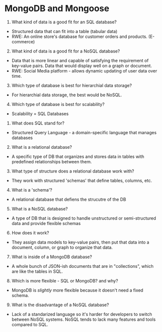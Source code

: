 # MongoDB and Mongoose

1. What kind of data is a good fit for an SQL database?

* Structured data that can fit into a table (tabular data)
* RWE: An online store's database for customer orders and products. (E-commerce)

2. What kind of data is a good fit for a NoSQL database?

* Data that is more linear and capable of satisfying the requirement of key-value pairs. Data that would display well on a graph or document.
* RWE: Social Media platform - allows dynamic updating of user data over time.

3. Which type of database is best for hierarchial data storage?

* For hierarchial data storage, the best would be NoSQL.

4. Which type of database is best for scalability?

* Scalability = SQL Databases

1. What does SQL stand for?

* Structured Query Language - a domain-specific language that manages databases

2. What is a relational database?

* A specific type of DB that organizes and stores data in tables with predefined relationships between them.

3. What type of structure does a relational database work with?

* They work with structured 'schemas' that define tables, columns, etc.

4. What is a 'schema'?

* A relational database that defiens the strucutre of the DB

5. What is a NoSQL database?

* A type of DB that is designed to handle unstructured or semi-structured data and provide flexible schemas

6. How does it work?

* They assign data models to key-value pairs, then put that data into a document, column, or graph to organize that data.

7. What is inside of a MongoDB database?

* A whole bunch of JSON-ish documents that are in "collections", which are like the tables in SQL.

8. Which is more flexible - SQL or MongoDB? and why?

* MongoDB is *slightly* more flexible because it doesn't need a fixed schema.

9. What is the disadvantage of a NoSQL database?

* Lack of a standarized language so it's harder for developers to switch between NoSQL systems. NoSQL tends to lack many features and tools compared to SQL.

